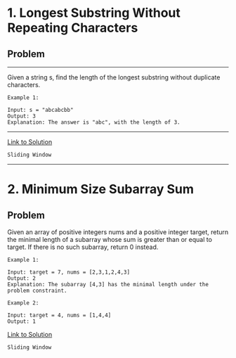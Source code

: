 # 1.  Longest Substring Without Repeating Characters
## Problem

---
Given a string s, find the length of the longest substring without duplicate characters.

```
Example 1:

Input: s = "abcabcbb"
Output: 3
Explanation: The answer is "abc", with the length of 3.
```
---
[Link to Solution](src/LengthOfLongestSubstring.java)

`Sliding Window`

---
# 2.  Minimum Size Subarray Sum
## Problem

Given an array of positive integers nums and a positive integer target, return the minimal length of a subarray whose sum is greater than or equal to target. 
If there is no such subarray, return 0 instead.
```
Example 1:

Input: target = 7, nums = [2,3,1,2,4,3]
Output: 2
Explanation: The subarray [4,3] has the minimal length under the problem constraint.

Example 2:

Input: target = 4, nums = [1,4,4]
Output: 1
```
[Link to Solution](src/MinSubArrayLength.java)

`Sliding Window`